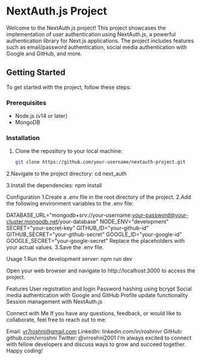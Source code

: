 # NextAuth.js Project

Welcome to the NextAuth.js project! This project showcases the implementation of user authentication using NextAuth.js, a powerful authentication library for Next.js applications. The project includes features such as email/password authentication, social media authentication with Google and GitHub, and more.

## Getting Started

To get started with the project, follow these steps:

### Prerequisites

- Node.js (v14 or later)
- MongoDB

### Installation

1. Clone the repository to your local machine:

   ```bash
   git clone https://github.com/your-username/nextauth-project.git

2.Navigate to the project directory:
cd next_auth

3.Install the dependencies:
npm install

Configuration
1.Create a .env file in the root directory of the project.
2.Add the following environment variables to the .env file:

DATABASE_URL="mongodb+srv://your-username:your-password@your-cluster.mongodb.net/your-database"
NODE_ENV="development"
SECRET="your-secret-key"
GITHUB_ID="your-github-id"
GITHUB_SECRET="your-github-secret"
GOOGLE_ID="your-google-id"
GOOGLE_SECRET="your-google-secret"
Replace the placeholders with your actual values.
3.Save the .env file.


Usage
1.Run the development server:
npm run dev

Open your web browser and navigate to http://localhost:3000 to access the project.


Features
User registration and login
Password hashing using bcrypt
Social media authentication with Google and GitHub
Profile update functionality
Session management with NextAuth.js

Connect with Me
If you have any questions, feedback, or would like to collaborate, feel free to reach out to me:

Email: vr7roshni@gmail.com
LinkedIn: linkedin.com/in/roshnivr
GitHub: github.com/vrroshni
Twitter: @vrroshni2001
I'm always excited to connect with fellow developers and discuss ways to grow and succeed together. Happy coding!